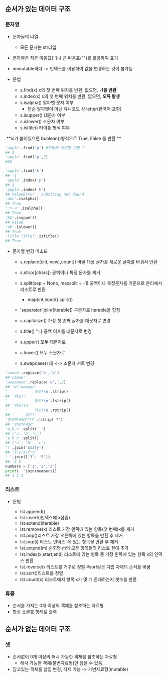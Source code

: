 ## 순서가 있는 데이터 구조

### 문자열

- 문자들의 나열

  - 모든 문자는 str타입

- 문자열은 작은 따옴표('')나 큰 따옴표("")를 활용하여 표기

- immutable하다 -> 인덱스를 이용하여 값을 변경하는 것이 불가능

- 문법

  - s.find(x) x의 첫 번째 위치를 반환. 없으면, **-1을 반환**
  - s.index(x) x의 첫 번째 위치를 반환. 없으면, **오류 발생**
  - s.isalpha() 알파벳 문자 여부
    - 단순 알파벳이 아닌 유니코드 상 letter(한국어 포함)
  - s.isupper() 대문자 여부
  - s.islower() 소문자 여부
  - s.istitle() 타이틀 형식 여부 


​		**is가 붙어있으면 boolean()형식으로 True, False 를 반환 ** 

```python
'apple'.find('p') #첫번째 위치만 반환 ! 
## 1
'apple'.find('p',2)
##2 

'apple'.find('k')
## -1 
'apple'.index('p')
## 1
'apple'.index('k')
## ValueError : substring not found
'abc'.isalpha()
## True
'ㄱㄴㄷ'.isalpha()
## True
'Ab'.isupper()
## False
'ab'.islower()
## True
'Title Title!'.istitle()
## True
```



- 문자열 변경 메소드

  - s.replace(old, new[,count]) 바꿀 대상 글자를 새로운 글자를 바꿔서 반환 

  - s.strip([chars]) 공백이나 특정 문자를 제거
  - s.split(sep = None, maxsplit = -1) 공백이나 특정문자를 기준으로 분리해서 리스트로 반환
    - map(int,input().split())
  - 'separator'.join([iterable]) 구분자로 iterable을 합침
  - s.capitalize() 가장 첫 번째 글자를 대문자로 변경
  - s.title() ''나 공백 이후를 대문자로 변경
  - s.upper() 모두 대문자로
  - s.lower() 모두 소문자로
  - s.swapcase() 대 <-> 소문자 서로 변경


```python
'coone'.replace('o','a')
##'caane'
'woooowoo'.replace('o',!,2)
## 'w!!ooowoo'
'            와오!\n'.strip()
## '와오!'
'            와오!\n'.lstrip()
## '와오!\n'
'            와오!\n'.rstrip()
## '     와오!'
'안녕하세요????'.rstrip('?')
## '안녕하세요'
'a,b,c'.split('_')
## ['a','b','c']
'a b c'.split()
## ['a', 'b', 'c']
'!'.join('ssafy')
## 's!s!a!f!y'
' '.join(['3'. '5'])
## '3 5'
numbers = ['1','2','3']
print(' 'join(numbers))
## 1 2 3

```



### 리스트

- 문법

  - lst.append()
  - lst.insert(i인덱스에 x삽입)
  - lst.extend(iterable)
  - lst.remove(x) 리스트 가장 왼쪽에 있는 항목(첫 번째)x를 제거
  - lst.pop()리스트 가장 오른쪽에 있는 항목을 반환 후 제거
  - lst.pop(i) 리스트 인덱스 i에 있는 항목을 반환 후 제거
  - lst.extend(m) 순회형 m의 모든 항목들의 리스트 끝에 추가
  - lst.index(x,start,end) 리스트에 있는 항목 중 가장 왼쪽에 있는 항목 x의 인덱스 반환
  - lst.reverse() 리스트를 거꾸로 정렬 #sort랑은 다름 자체의 순서를 바꿈 
  - lst.sort()리스트를 정렬
  - lst.count(x) 리스트에서 항목 x가 몇 개 존재하는지 갯수를 반환 

  

### 튜플

- 순서를 가지는 0개 이상의 객체를 참조하는 자료형
- 항상 소괄호 형태로 출력 

## 순서가 없는 데이터 구조

### 셋

- 순서없이 0개 이상의 해시 가능한 객체를 참조하는 자료형
  - 해사 가능한 객체(불변자료형)만 담을 수 있음.
- 담고있는 객체를 삽입 변경, 삭제 가능 -> 가변자료형(mutable)
